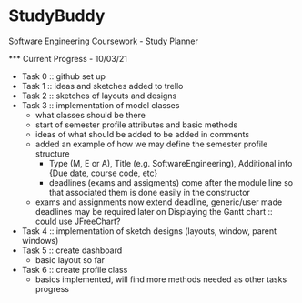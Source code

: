 # StudyBuddy
Software Engineering Coursework - Study Planner

*** Current Progress - 10/03/21
+ Task 0 :: github set up 
+ Task 1 :: ideas and sketches added to trello
+ Task 2 :: sketches of layouts and designs
+ Task 3 :: implementation of model classes
  - what classes should be there
  - start of semester profile attributes and basic methods
  - ideas of what should be added to be added in comments
  - added an example of how we may define the semester profile structure
    - Type (M, E or A), Title (e.g. SoftwareEngineering),  Additional info {Due date, course code, etc}
    - deadlines (exams and assigments) come after the module line so that associated them is done easily in the constructor
  - exams and assignments now extend deadline, generic/user made deadlines may be required later on
Displaying the Gantt chart :: could use JFreeChart? 
+ Task 4 :: implementation of sketch designs (layouts, window, parent windows)
+ Task 5 :: create dashboard
  - basic layout so far
+ Task 6 :: create profile class
  - basics implemented, will find more methods needed as other tasks progress
